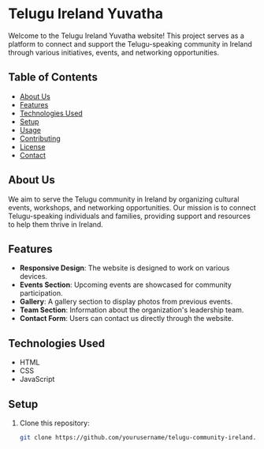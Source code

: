 # Telugu Ireland Yuvatha

Welcome to the Telugu Ireland Yuvatha website! This project serves as a platform to connect and support the Telugu-speaking community in Ireland through various initiatives, events, and networking opportunities.

## Table of Contents

- [About Us](#about-us)
- [Features](#features)
- [Technologies Used](#technologies-used)
- [Setup](#setup)
- [Usage](#usage)
- [Contributing](#contributing)
- [License](#license)
- [Contact](#contact)

## About Us

We aim to serve the Telugu community in Ireland by organizing cultural events, workshops, and networking opportunities. Our mission is to connect Telugu-speaking individuals and families, providing support and resources to help them thrive in Ireland.

## Features

- **Responsive Design**: The website is designed to work on various devices.
- **Events Section**: Upcoming events are showcased for community participation.
- **Gallery**: A gallery section to display photos from previous events.
- **Team Section**: Information about the organization's leadership team.
- **Contact Form**: Users can contact us directly through the website.

## Technologies Used

- HTML
- CSS
- JavaScript

## Setup

1. Clone this repository:
   ```bash
   git clone https://github.com/yourusername/telugu-community-ireland.git
